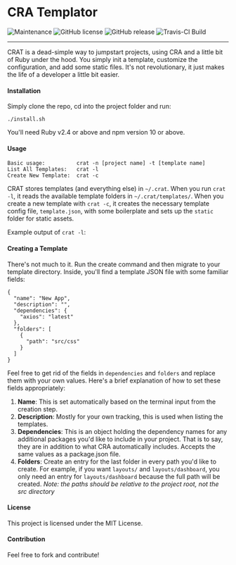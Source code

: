 # CRA Templator
![Maintenance](https://img.shields.io/badge/Maintained%3F-yes-green.svg)
![GitHub license](https://img.shields.io/github/license/drewlong/crat)
![GitHub release](https://img.shields.io/github/v/release/drewlong/crat?include_prereleases)
![Travis-CI Build](https://travis-ci.com/drewlong/crat.svg?branch=master)
____

CRAT is a dead-simple way to jumpstart projects, using CRA and a little bit of Ruby
under the hood. You simply init a template, customize the configuration, and add some static files. It's not revolutionary, it just makes the life of a developer a little bit easier.

#### Installation

Simply clone the repo, cd into the project folder and run:

`./install.sh`

You'll need Ruby v2.4 or above and npm version 10 or above.

#### Usage

```
Basic usage:          crat -n [project name] -t [template name]
List All Templates:   crat -l
Create New Template:  crat -c
```

CRAT stores templates (and everything else) in `~/.crat`. When you run `crat -l`, it reads the
available template folders in `~/.crat/templates/`. When you create a new template with `crat -c`, it creates the necessary template config file, `template.json`, with some boilerplate and sets up the `static` folder for static assets.

Example output of `crat -l`:



#### Creating a Template

There's not much to it. Run the create command and then migrate to your template directory. Inside, you'll find a template JSON file with some familiar fields:

```
{
  "name": "New App",
  "description": "",
  "dependencies": {
    "axios": "latest"
  },
  "folders": [
    {
      "path": "src/css"
    }
  ]
}
```

Feel free to get rid of the fields in `dependencies` and `folders` and replace them with your own values. Here's a brief explanation of how to set these fields appropriately:

1. **Name**: This is set automatically based on the terminal input from the creation step.
2. **Description**: Mostly for your own tracking, this is used when listing the templates.
3. **Dependencies**: This is an object holding the dependency names for any additional packages you'd like to include in your project. That is to say, they are in addition to what CRA automatically includes. Accepts the same values as a package.json file.
4. **Folders**: Create an entry for the last folder in every path you'd like to create. For example, if you want `layouts/` and `layouts/dashboard`, you only need an entry for `layouts/dashboard` because the full path will be created. _Note: the paths should be relative to the project root, not the src directory_

#### License

This project is licensed under the MIT License.

#### Contribution

Feel free to fork and contribute!
